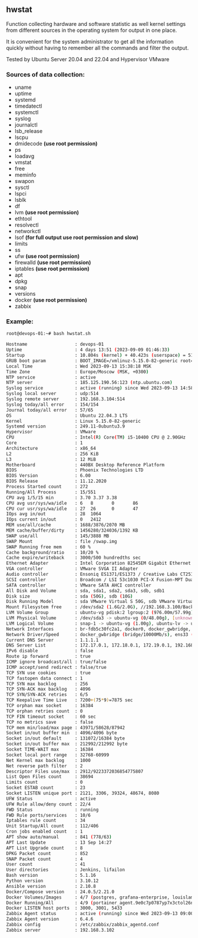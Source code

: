 ## hwstat

Function collecting hardware and software statistic as well kernel settings from different sources in the operating system for output in one place.

It is convenient for the system administrator to get all the information quickly without having to remember all the commands and filter the output.

Tested by Ubuntu Server 20.04 and 22.04 and Hypervisor VMware

### Sources of data collection:

- uname
- uptime
- systemd
- timedatectl
- systemctl
- syslog
- journalctl
- lsb_release
- lscpu
- dmidecode **(use root permission)**
- ps
- loadavg
- vmstat
- free
- meminfo
- swapon
- sysctl
- lspci
- lsblk
- df
- lvm **(use root permission)**
- ethtool
- resolvectl
- networkctl
- lsof **(for full output use root permission and slow)**
- limits
- ss
- ufw **(use root permission)**
- firewalld **(use root permission)**
- iptables **(use root permission)**
- apt
- dpkg
- snap
- versions
- docker **(use root permission)**
- zabbix

### Example:

```bash
root@devops-01:~# bash hwstat.sh

Hostname                  : devops-01
Uptime                    : 4 days 13:51 (2023-09-09 01:46:33)
Startup                   : 10.804s (kernel) + 40.423s (userspace) = 51.228s
GRUB boot param           : BOOT_IMAGE=/vmlinuz-5.15.0-82-generic root=/dev/mapper/ubuntu--vg-ubuntu--lv
Local Time                : Wed 2023-09-13 15:38:18 MSK
Time Zone                 : Europe/Moscow (MSK, +0300)
NTP service               : active
NTP server                : 185.125.190.56:123 (ntp.ubuntu.com)
Syslog service            : active (running) since Wed 2023-09-13 14:58:02 MSK; 40min ago
Syslog local server       : udp:514
Syslog remote server      : 192.168.3.104:514
Syslog today/all error    : 154/154
Journal today/all error   : 57/65
OS                        : Ubuntu 22.04.3 LTS
Kernel                    : Linux 5.15.0-82-generic
Systemd version           : 249.11-0ubuntu3.9
Hypervisor                : VMware
CPU                       : Intel(R) Core(TM) i5-10400 CPU @ 2.90GHz
Core                      : 1
Architecture              : x86_64
L2                        : 256 KiB
L3                        : 12 MiB
Motherboard               : 440BX Desktop Reference Platform
BIOS                      : Phoenix Technologies LTD
BIOS Version              : 6.00
BIOS Release              : 11.12.2020
Process Started count     : 272
Running/All Process       : 15/551
CPU avg 1/5/15 min        : 3.70 3.37 3.38
CPU avg usr/sys/wa/idle   : 6   8       0       86
CPU cur usr/sys/wa/idle   : 27  26      0       47
IOps avg in/out           : 28  1064
IOps current in/out       : 0   2412
MEM use/all/cache         : 1688/3876/2070 MB
MEM cache/buffer/dirty    : 1456280/324036/1392 KB
SWAP use/all              : 145/3888 MB
SWAP Mount                : file /swap.img
SWAP Running free mem     : 60 %
Cache background/ratio    : 10/20 %
Cache expire/writeback    : 3000/500 hundredths sec
Ethernet Adapter          : Intel Corporation 82545EM Gigabit Ethernet Controller (Copper) (rev 01)
VGA controller            : VMware SVGA II Adapter
Audio controller          : Ensoniq ES1371/ES1373 / Creative Labs CT2518 (rev 02)
SCSI controller           : Broadcom / LSI 53c1030 PCI-X Fusion-MPT Dual Ultra320 SCSI (rev 01)
SATA controller           : VMware SATA AHCI controller
All Disk and Volume       : sda, sda1, sda2, sda3, sdb, sdb1
Disk size                 : sda (50G), sdb (10G)
Disk Running Model        : sda VMware Virtual S 50G, sdb VMware Virtual S 10G
Mount Filesystem free     : /dev/sda2 (1.6G/2.0G), //192.168.3.100/Backup (304G/1.9T), overlay (36G/57G)
LVM Volume Group          : ubuntu-vg pdisk:2 lgroup:2 (976.00m/57.99g)
LVM Physical Volume       : /dev/sda3 -> ubuntu-vg (0/48.00g), [unknown] -> ubuntu-vg (976.00m/10.00g)
LVM Logical Volume        : snap-1 -> ubuntu-vg (1.00g), ubuntu-lv -> ubuntu-vg (56.04g)
Network Interfaces        : br-fdb5c30fc2a1, docker0, docker_gwbridge, ens33, veth3fb69fe, veth5535ce9
Network Driver/Speed      : docker_gwbridge (bridge/10000Mb/s), ens33 (e1000/1000Mb/s)
Current DNS Server        : 1.1.1.1
DNS Server List           : 172.17.0.1, 172.18.0.1, 172.19.0.1, 192.168.3.101, 8.8.8.8, 1.1.1.1
IPv6 disable              : false
Route ip forward          : true
ICMP ignore broadcast/all : true/false
ICMP accept/send redirect : false/true
TCP SYN use cookies       : true
TCP fastopen data connect : 1
TCP SYN max backlog       : 256
TCP SYN-ACK max backlog   : 4096
TCP SYN/SYN-ACK retries   : 6/5
TCP Keepalive Time Live   : 7200+(75*9)=7875 sec
TCP orphan max socket     : 16384
TCP orphan retries count  : 0
TCP FIN timeout socket    : 60 sec
TCP no metrics save       : false
TCP mem min/load/max page : 43971/58628/87942
Socket in/out buffer min  : 4096/4096 byte
Socket in/out default     : 131072/16384 byte
Socket in/out buffer max  : 212992/212992 byte
Socket TIME-WAIT max      : 16384
Socket local port range   : 32768-60999
Net Kernel max backlog    : 1000
Net reverse path filter   : 2
Descriptor Files use/max  : 2912/9223372036854775807
List Open Files count     : 38694
Limits count              : 0
Socket ESTAB count        : 23
Socket LISTEN unique port : 2121, 3306, 39324, 48674, 8080
UFW Status                : active
UFW Rule allow/deny count : 22/4
FWD Status                : running
FWD Rule ports/services   : 10/6
Iptables rule count       : 34
Unit Startup/All count    : 112/406
Cron jobs enabled count   : 1
APT show auto/manual      : 841 (778/63)
APT Last Update           : 13 Sep 14:27
APT List Upgrade count    : 8
DPKG Packet count         : 852
SNAP Packet count         : 4
User count                : 41
User directories          : Jenkins, lifailon
Bash version              : 5.1.16
Python version            : 3.10.12
Ansible version           : 2.10.8
Docker/Compose version    : 24.0.5/2.21.0
Docker Volumes/Images     : 4/7 (postgres, grafana-enterprise, louislam/uptime-kuma, portainer/agent)
Docker Running/All        : 4/9 (portainer_agent.9e0c7p0787yp7x3ctol26n2xw, grafana, uptime-kuma, pgsql)
Docker LISTEN host ports  : 3000, 3001, 5433
Zabbix Agent status       : active (running) since Wed 2023-09-13 09:00:04 MSK; 6h ago
Zabbix Agent version      : 6.4.6
Zabbix config             : /etc/zabbix/zabbix_agentd.conf
Zabbix server             : 192.168.3.102
```

